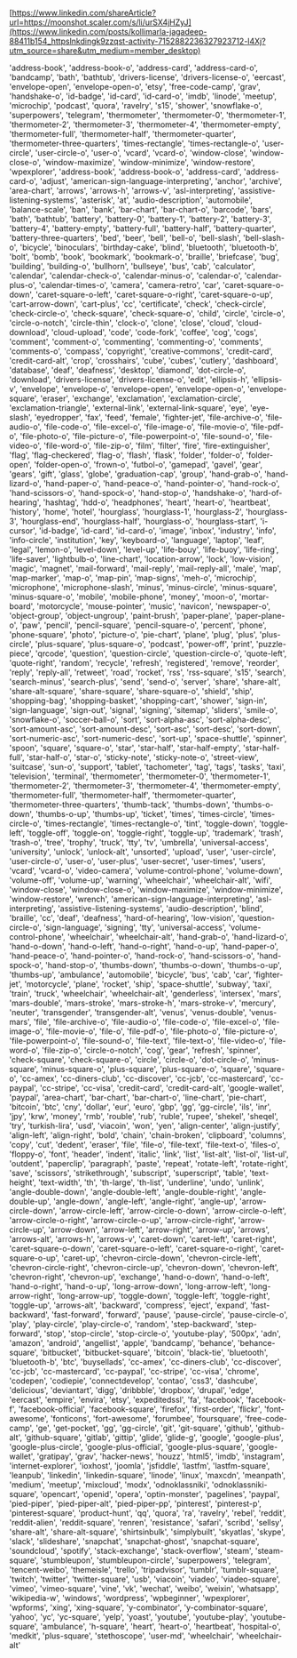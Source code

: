 [https://www.linkedin.com/shareArticle?url=https://moonshot.scaler.com/s/li/urSX4jHZyJ](https://www.linkedin.com/posts/kollimarla-jagadeep-88411b154_httpslnkdingk9zzqst-activity-7152882236327923712-l4Xj?utm_source=share&utm_medium=member_desktop)

'address-book', 
'address-book-o', 
'address-card', 
'address-card-o', 
'bandcamp', 
'bath', 
'bathtub', 
'drivers-license', 
'drivers-license-o', 
'eercast', 
'envelope-open', 
'envelope-open-o', 
'etsy', 
'free-code-camp', 
'grav', 
'handshake-o', 
'id-badge', 
'id-card', 
'id-card-o', 
'imdb', 
'linode', 
'meetup', 
'microchip', 
'podcast', 
'quora', 
'ravelry', 
's15', 
'shower', 
'snowflake-o', 
'superpowers', 
'telegram', 
'thermometer', 
'thermometer-0', 
'thermometer-1', 
'thermometer-2', 
'thermometer-3', 
'thermometer-4', 
'thermometer-empty', 
'thermometer-full', 
'thermometer-half', 
'thermometer-quarter', 
'thermometer-three-quarters', 
'times-rectangle', 
'times-rectangle-o', 
'user-circle', 
'user-circle-o', 
'user-o', 
'vcard', 
'vcard-o', 
'window-close', 
'window-close-o', 
'window-maximize', 
'window-minimize', 
'window-restore', 
'wpexplorer', 
'address-book', 
'address-book-o', 
'address-card', 
'address-card-o', 
'adjust', 
'american-sign-language-interpreting', 
'anchor', 
'archive', 
'area-chart', 
'arrows', 
'arrows-h', 
'arrows-v', 
'asl-interpreting', 
'assistive-listening-systems', 
'asterisk', 
'at', 
'audio-description', 
'automobile', 
'balance-scale', 
'ban', 
'bank', 
'bar-chart', 
'bar-chart-o', 
'barcode', 
'bars', 
'bath', 
'bathtub', 
'battery', 
'battery-0', 
'battery-1', 
'battery-2', 
'battery-3', 
'battery-4', 
'battery-empty', 
'battery-full', 
'battery-half', 
'battery-quarter', 
'battery-three-quarters', 
'bed', 
'beer', 
'bell', 
'bell-o', 
'bell-slash', 
'bell-slash-o', 
'bicycle', 
'binoculars', 
'birthday-cake', 
'blind', 
'bluetooth', 
'bluetooth-b', 
'bolt', 
'bomb', 
'book', 
'bookmark', 
'bookmark-o', 
'braille', 
'briefcase', 
'bug', 
'building', 
'building-o', 
'bullhorn', 
'bullseye', 
'bus', 
'cab', 
'calculator', 
'calendar', 
'calendar-check-o', 
'calendar-minus-o', 
'calendar-o', 
'calendar-plus-o', 
'calendar-times-o', 
'camera', 
'camera-retro', 
'car', 
'caret-square-o-down', 
'caret-square-o-left', 
'caret-square-o-right', 
'caret-square-o-up', 
'cart-arrow-down', 
'cart-plus', 
'cc', 
'certificate', 
'check', 
'check-circle', 
'check-circle-o', 
'check-square', 
'check-square-o', 
'child', 
'circle', 
'circle-o', 
'circle-o-notch', 
'circle-thin', 
'clock-o', 
'clone', 
'close', 
'cloud', 
'cloud-download', 
'cloud-upload', 
'code', 
'code-fork', 
'coffee', 
'cog', 
'cogs', 
'comment', 
'comment-o', 
'commenting', 
'commenting-o', 
'comments', 
'comments-o', 
'compass', 
'copyright', 
'creative-commons', 
'credit-card', 
'credit-card-alt', 
'crop', 
'crosshairs', 
'cube', 
'cubes', 
'cutlery', 
'dashboard', 
'database', 
'deaf', 
'deafness', 
'desktop', 
'diamond', 
'dot-circle-o', 
'download', 
'drivers-license', 
'drivers-license-o', 
'edit', 
'ellipsis-h', 
'ellipsis-v', 
'envelope', 
'envelope-o', 
'envelope-open', 
'envelope-open-o', 
'envelope-square', 
'eraser', 
'exchange', 
'exclamation', 
'exclamation-circle', 
'exclamation-triangle', 
'external-link', 
'external-link-square', 
'eye', 
'eye-slash', 
'eyedropper', 
'fax', 
'feed', 
'female', 
'fighter-jet', 
'file-archive-o', 
'file-audio-o', 
'file-code-o', 
'file-excel-o', 
'file-image-o', 
'file-movie-o', 
'file-pdf-o', 
'file-photo-o', 
'file-picture-o', 
'file-powerpoint-o', 
'file-sound-o', 
'file-video-o', 
'file-word-o', 
'file-zip-o', 
'film', 
'filter', 
'fire', 
'fire-extinguisher', 
'flag', 
'flag-checkered', 
'flag-o', 
'flash', 
'flask', 
'folder', 
'folder-o', 
'folder-open', 
'folder-open-o', 
'frown-o', 
'futbol-o', 
'gamepad', 
'gavel', 
'gear', 
'gears', 
'gift', 
'glass', 
'globe', 
'graduation-cap', 
'group', 
'hand-grab-o', 
'hand-lizard-o', 
'hand-paper-o', 
'hand-peace-o', 
'hand-pointer-o', 
'hand-rock-o', 
'hand-scissors-o', 
'hand-spock-o', 
'hand-stop-o', 
'handshake-o', 
'hard-of-hearing', 
'hashtag', 
'hdd-o', 
'headphones', 
'heart', 
'heart-o', 
'heartbeat', 
'history', 
'home', 
'hotel', 
'hourglass', 
'hourglass-1', 
'hourglass-2', 
'hourglass-3', 
'hourglass-end', 
'hourglass-half', 
'hourglass-o', 
'hourglass-start', 
'i-cursor', 
'id-badge', 
'id-card', 
'id-card-o', 
'image', 
'inbox', 
'industry', 
'info', 
'info-circle', 
'institution', 
'key', 
'keyboard-o', 
'language', 
'laptop', 
'leaf', 
'legal', 
'lemon-o', 
'level-down', 
'level-up', 
'life-bouy', 
'life-buoy', 
'life-ring', 
'life-saver', 
'lightbulb-o', 
'line-chart', 
'location-arrow', 
'lock', 
'low-vision', 
'magic', 
'magnet', 
'mail-forward', 
'mail-reply', 
'mail-reply-all', 
'male', 
'map', 
'map-marker', 
'map-o', 
'map-pin', 
'map-signs', 
'meh-o', 
'microchip', 
'microphone', 
'microphone-slash', 
'minus', 
'minus-circle', 
'minus-square', 
'minus-square-o', 
'mobile', 
'mobile-phone', 
'money', 
'moon-o', 
'mortar-board', 
'motorcycle', 
'mouse-pointer', 
'music', 
'navicon', 
'newspaper-o', 
'object-group', 
'object-ungroup', 
'paint-brush', 
'paper-plane', 
'paper-plane-o', 
'paw', 
'pencil', 
'pencil-square', 
'pencil-square-o', 
'percent', 
'phone', 
'phone-square', 
'photo', 
'picture-o', 
'pie-chart', 
'plane', 
'plug', 
'plus', 
'plus-circle', 
'plus-square', 
'plus-square-o', 
'podcast', 
'power-off', 
'print', 
'puzzle-piece', 
'qrcode', 
'question', 
'question-circle', 
'question-circle-o', 
'quote-left', 
'quote-right', 
'random', 
'recycle', 
'refresh', 
'registered', 
'remove', 
'reorder', 
'reply', 
'reply-all', 
'retweet', 
'road', 
'rocket', 
'rss', 
'rss-square', 
's15', 
'search', 
'search-minus', 
'search-plus', 
'send', 
'send-o', 
'server', 
'share', 
'share-alt', 
'share-alt-square', 
'share-square', 
'share-square-o', 
'shield', 
'ship', 
'shopping-bag', 
'shopping-basket', 
'shopping-cart', 
'shower', 
'sign-in', 
'sign-language', 
'sign-out', 
'signal', 
'signing', 
'sitemap', 
'sliders', 
'smile-o', 
'snowflake-o', 
'soccer-ball-o', 
'sort', 
'sort-alpha-asc', 
'sort-alpha-desc', 
'sort-amount-asc', 
'sort-amount-desc', 
'sort-asc', 
'sort-desc', 
'sort-down', 
'sort-numeric-asc', 
'sort-numeric-desc', 
'sort-up', 
'space-shuttle', 
'spinner', 
'spoon', 
'square', 
'square-o', 
'star', 
'star-half', 
'star-half-empty', 
'star-half-full', 
'star-half-o', 
'star-o', 
'sticky-note', 
'sticky-note-o', 
'street-view', 
'suitcase', 
'sun-o', 
'support', 
'tablet', 
'tachometer', 
'tag', 
'tags', 
'tasks', 
'taxi', 
'television', 
'terminal', 
'thermometer', 
'thermometer-0', 
'thermometer-1', 
'thermometer-2', 
'thermometer-3', 
'thermometer-4', 
'thermometer-empty', 
'thermometer-full', 
'thermometer-half', 
'thermometer-quarter', 
'thermometer-three-quarters', 
'thumb-tack', 
'thumbs-down', 
'thumbs-o-down', 
'thumbs-o-up', 
'thumbs-up', 
'ticket', 
'times', 
'times-circle', 
'times-circle-o', 
'times-rectangle', 
'times-rectangle-o', 
'tint', 
'toggle-down', 
'toggle-left', 
'toggle-off', 
'toggle-on', 
'toggle-right', 
'toggle-up', 
'trademark', 
'trash', 
'trash-o', 
'tree', 
'trophy', 
'truck', 
'tty', 
'tv', 
'umbrella', 
'universal-access', 
'university', 
'unlock', 
'unlock-alt', 
'unsorted', 
'upload', 
'user', 
'user-circle', 
'user-circle-o', 
'user-o', 
'user-plus', 
'user-secret', 
'user-times', 
'users', 
'vcard', 
'vcard-o', 
'video-camera', 
'volume-control-phone', 
'volume-down', 
'volume-off', 
'volume-up', 
'warning', 
'wheelchair', 
'wheelchair-alt', 
'wifi', 
'window-close', 
'window-close-o', 
'window-maximize', 
'window-minimize', 
'window-restore', 
'wrench', 
'american-sign-language-interpreting', 
'asl-interpreting', 
'assistive-listening-systems', 
'audio-description', 
'blind', 
'braille', 
'cc', 
'deaf', 
'deafness', 
'hard-of-hearing', 
'low-vision', 
'question-circle-o', 
'sign-language', 
'signing', 
'tty', 
'universal-access', 
'volume-control-phone', 
'wheelchair', 
'wheelchair-alt', 
'hand-grab-o', 
'hand-lizard-o', 
'hand-o-down', 
'hand-o-left', 
'hand-o-right', 
'hand-o-up', 
'hand-paper-o', 
'hand-peace-o', 
'hand-pointer-o', 
'hand-rock-o', 
'hand-scissors-o', 
'hand-spock-o', 
'hand-stop-o', 
'thumbs-down', 
'thumbs-o-down', 
'thumbs-o-up', 
'thumbs-up', 
'ambulance', 
'automobile', 
'bicycle', 
'bus', 
'cab', 
'car', 
'fighter-jet', 
'motorcycle', 
'plane', 
'rocket', 
'ship', 
'space-shuttle', 
'subway', 
'taxi', 
'train', 
'truck', 
'wheelchair', 
'wheelchair-alt', 
'genderless', 
'intersex', 
'mars', 
'mars-double', 
'mars-stroke', 
'mars-stroke-h', 
'mars-stroke-v', 
'mercury', 
'neuter', 
'transgender', 
'transgender-alt', 
'venus', 
'venus-double', 
'venus-mars', 
'file', 
'file-archive-o', 
'file-audio-o', 
'file-code-o', 
'file-excel-o', 
'file-image-o', 
'file-movie-o', 
'file-o', 
'file-pdf-o', 
'file-photo-o', 
'file-picture-o', 
'file-powerpoint-o', 
'file-sound-o', 
'file-text', 
'file-text-o', 
'file-video-o', 
'file-word-o', 
'file-zip-o', 
'circle-o-notch', 
'cog', 
'gear', 
'refresh', 
'spinner', 
'check-square', 
'check-square-o', 
'circle', 
'circle-o', 
'dot-circle-o', 
'minus-square', 
'minus-square-o', 
'plus-square', 
'plus-square-o', 
'square', 
'square-o', 
'cc-amex', 
'cc-diners-club', 
'cc-discover', 
'cc-jcb', 
'cc-mastercard', 
'cc-paypal', 
'cc-stripe', 
'cc-visa', 
'credit-card', 
'credit-card-alt', 
'google-wallet', 
'paypal', 
'area-chart', 
'bar-chart', 
'bar-chart-o', 
'line-chart', 
'pie-chart', 
'bitcoin', 
'btc', 
'cny', 
'dollar', 
'eur', 
'euro', 
'gbp', 
'gg', 
'gg-circle', 
'ils', 
'inr', 
'jpy', 
'krw', 
'money', 
'rmb', 
'rouble', 
'rub', 
'ruble', 
'rupee', 
'shekel', 
'sheqel', 
'try', 
'turkish-lira', 
'usd', 
'viacoin', 
'won', 
'yen', 
'align-center', 
'align-justify', 
'align-left', 
'align-right', 
'bold', 
'chain', 
'chain-broken', 
'clipboard', 
'columns', 
'copy', 
'cut', 
'dedent', 
'eraser', 
'file', 
'file-o', 
'file-text', 
'file-text-o', 
'files-o', 
'floppy-o', 
'font', 
'header', 
'indent', 
'italic', 
'link', 
'list', 
'list-alt', 
'list-ol', 
'list-ul', 
'outdent', 
'paperclip', 
'paragraph', 
'paste', 
'repeat', 
'rotate-left', 
'rotate-right', 
'save', 
'scissors', 
'strikethrough', 
'subscript', 
'superscript', 
'table', 
'text-height', 
'text-width', 
'th', 
'th-large', 
'th-list', 
'underline', 
'undo', 
'unlink', 
'angle-double-down', 
'angle-double-left', 
'angle-double-right', 
'angle-double-up', 
'angle-down', 
'angle-left', 
'angle-right', 
'angle-up', 
'arrow-circle-down', 
'arrow-circle-left', 
'arrow-circle-o-down', 
'arrow-circle-o-left', 
'arrow-circle-o-right', 
'arrow-circle-o-up', 
'arrow-circle-right', 
'arrow-circle-up', 
'arrow-down', 
'arrow-left', 
'arrow-right', 
'arrow-up', 
'arrows', 
'arrows-alt', 
'arrows-h', 
'arrows-v', 
'caret-down', 
'caret-left', 
'caret-right', 
'caret-square-o-down', 
'caret-square-o-left', 
'caret-square-o-right', 
'caret-square-o-up', 
'caret-up', 
'chevron-circle-down', 
'chevron-circle-left', 
'chevron-circle-right', 
'chevron-circle-up', 
'chevron-down', 
'chevron-left', 
'chevron-right', 
'chevron-up', 
'exchange', 
'hand-o-down', 
'hand-o-left', 
'hand-o-right', 
'hand-o-up', 
'long-arrow-down', 
'long-arrow-left', 
'long-arrow-right', 
'long-arrow-up', 
'toggle-down', 
'toggle-left', 
'toggle-right', 
'toggle-up', 
'arrows-alt', 
'backward', 
'compress', 
'eject', 
'expand', 
'fast-backward', 
'fast-forward', 
'forward', 
'pause', 
'pause-circle', 
'pause-circle-o', 
'play', 
'play-circle', 
'play-circle-o', 
'random', 
'step-backward', 
'step-forward', 
'stop', 
'stop-circle', 
'stop-circle-o', 
'youtube-play', 
'500px', 
'adn', 
'amazon', 
'android', 
'angellist', 
'apple', 
'bandcamp', 
'behance', 
'behance-square', 
'bitbucket', 
'bitbucket-square', 
'bitcoin', 
'black-tie', 
'bluetooth', 
'bluetooth-b', 
'btc', 
'buysellads', 
'cc-amex', 
'cc-diners-club', 
'cc-discover', 
'cc-jcb', 
'cc-mastercard', 
'cc-paypal', 
'cc-stripe', 
'cc-visa', 
'chrome', 
'codepen', 
'codiepie', 
'connectdevelop', 
'contao', 
'css3', 
'dashcube', 
'delicious', 
'deviantart', 
'digg', 
'dribbble', 
'dropbox', 
'drupal', 
'edge', 
'eercast', 
'empire', 
'envira', 
'etsy', 
'expeditedssl', 
'fa', 
'facebook', 
'facebook-f', 
'facebook-official', 
'facebook-square', 
'firefox', 
'first-order', 
'flickr', 
'font-awesome', 
'fonticons', 
'fort-awesome', 
'forumbee', 
'foursquare', 
'free-code-camp', 
'ge', 
'get-pocket', 
'gg', 
'gg-circle', 
'git', 
'git-square', 
'github', 
'github-alt', 
'github-square', 
'gitlab', 
'gittip', 
'glide', 
'glide-g', 
'google', 
'google-plus', 
'google-plus-circle', 
'google-plus-official', 
'google-plus-square', 
'google-wallet', 
'gratipay', 
'grav', 
'hacker-news', 
'houzz', 
'html5', 
'imdb', 
'instagram', 
'internet-explorer', 
'ioxhost', 
'joomla', 
'jsfiddle', 
'lastfm', 
'lastfm-square', 
'leanpub', 
'linkedin', 
'linkedin-square', 
'linode', 
'linux', 
'maxcdn', 
'meanpath', 
'medium', 
'meetup', 
'mixcloud', 
'modx', 
'odnoklassniki', 
'odnoklassniki-square', 
'opencart', 
'openid', 
'opera', 
'optin-monster', 
'pagelines', 
'paypal', 
'pied-piper', 
'pied-piper-alt', 
'pied-piper-pp', 
'pinterest', 
'pinterest-p', 
'pinterest-square', 
'product-hunt', 
'qq', 
'quora', 
'ra', 
'ravelry', 
'rebel', 
'reddit', 
'reddit-alien', 
'reddit-square', 
'renren', 
'resistance', 
'safari', 
'scribd', 
'sellsy', 
'share-alt', 
'share-alt-square', 
'shirtsinbulk', 
'simplybuilt', 
'skyatlas', 
'skype', 
'slack', 
'slideshare', 
'snapchat', 
'snapchat-ghost', 
'snapchat-square', 
'soundcloud', 
'spotify', 
'stack-exchange', 
'stack-overflow', 
'steam', 
'steam-square', 
'stumbleupon', 
'stumbleupon-circle', 
'superpowers', 
'telegram', 
'tencent-weibo', 
'themeisle', 
'trello', 
'tripadvisor', 
'tumblr', 
'tumblr-square', 
'twitch', 
'twitter', 
'twitter-square', 
'usb', 
'viacoin', 
'viadeo', 
'viadeo-square', 
'vimeo', 
'vimeo-square', 
'vine', 
'vk', 
'wechat', 
'weibo', 
'weixin', 
'whatsapp', 
'wikipedia-w', 
'windows', 
'wordpress', 
'wpbeginner', 
'wpexplorer', 
'wpforms', 
'xing', 
'xing-square', 
'y-combinator', 
'y-combinator-square', 
'yahoo', 
'yc', 
'yc-square', 
'yelp', 
'yoast', 
'youtube', 
'youtube-play', 
'youtube-square', 
'ambulance', 
'h-square', 
'heart', 
'heart-o', 
'heartbeat', 
'hospital-o', 
'medkit', 
'plus-square', 
'stethoscope', 
'user-md', 
'wheelchair', 
'wheelchair-alt'
